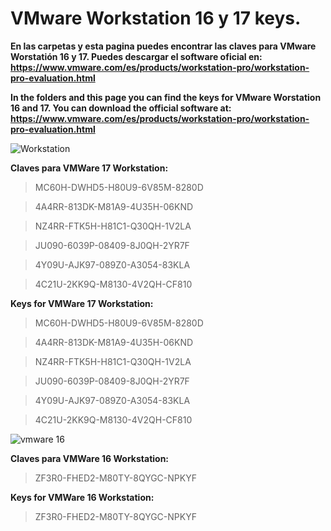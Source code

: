   # VMware Workstation 16 y 17 keys.
  
**En las carpetas y esta pagina puedes encontrar las claves para VMware Worstatión 16 y 17. Puedes descargar el software oficial en: https://www.vmware.com/es/products/workstation-pro/workstation-pro-evaluation.html**
  
**In the folders and this page you can find the keys for VMware Worstation 16 and 17. You can download the official software at: https://www.vmware.com/es/products/workstation-pro/workstation-pro-evaluation.html**

 ![Workstation](https://user-images.githubusercontent.com/87449379/205732661-77fbcf54-6b37-4265-b44a-5d5d5ee2170c.png)

**Claves para VMWare 17 Workstation:**                   

>MC60H-DWHD5-H80U9-6V85M-8280D

>4A4RR-813DK-M81A9-4U35H-06KND

>NZ4RR-FTK5H-H81C1-Q30QH-1V2LA

>JU090-6039P-08409-8J0QH-2YR7F

>4Y09U-AJK97-089Z0-A3054-83KLA

>4C21U-2KK9Q-M8130-4V2QH-CF810


**Keys for VMWare 17 Workstation:**

>MC60H-DWHD5-H80U9-6V85M-8280D

>4A4RR-813DK-M81A9-4U35H-06KND

>NZ4RR-FTK5H-H81C1-Q30QH-1V2LA

>JU090-6039P-08409-8J0QH-2YR7F

>4Y09U-AJK97-089Z0-A3054-83KLA

>4C21U-2KK9Q-M8130-4V2QH-CF810

![vmware 16](https://user-images.githubusercontent.com/87449379/205733123-03500dc7-cc7a-4db6-9720-e9188e913cf4.png)

**Claves para VMWare 16 Workstation:**                   

>ZF3R0-FHED2-M80TY-8QYGC-NPKYF


**Keys for VMWare 16 Workstation:**

>ZF3R0-FHED2-M80TY-8QYGC-NPKYF 
